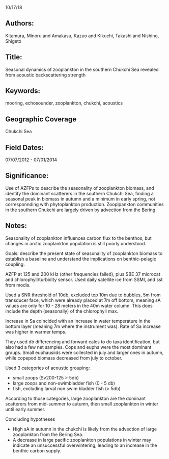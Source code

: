 10/17/18
## Authors:
Kitamura, Minoru and Amakasu, Kazuo and Kikuchi, Takashi and Nishino, Shigeto
## Title:
Seasonal dynamics of zooplankton in the southern Chukchi Sea revealed from acoustic backscattering strength
## Keywords:
mooring, echosounder, zooplankton, chukchi, acoustics
## Geographic Coverage
Chukchi Sea
## Field Dates:
07/07/2012 - 07/01/2014
## Significance:
Use of AZFPs to describe the seasonality of zooplankton biomass, and identify the dominant scatterers in the southern Chukchi Sea, finding a seasonal peak in biomass in autumn and a minimum in early spring, not corresponnding with phytoplankton production.  Zooplpankton communities in the southern Chukchi are largely driven by advection from the Bering.

## Notes:
Seasonality of zooplankton influences carbon flux to the benthos, but changes in arctic zooplankton population is still poorly understood.

Goals: describe the present state of seasonality of zooplankton biomass to establish a baseline and understand the implications on benthic-pelagic coupling.

AZFP at 125 and 200 kHz (other frequencies failed), plus SBE 37 microcat and chlorophyll/turbidity sensor.  Used daily satellite ice from SSMI, and sst from modis.

Used a SNR threshold of 10db, excluded top 10m due to bubbles, 5m from transducer face, which were already placed at 7m off bottom, meaning sA values are only for 10 - 28 meters in the 40m water column.  This does include the depth (seasonally) of the chlorophyll max.

Increase in Sa coincided with an increase in water temperature in the bottom layer (meaning 7m where the instrument was).  Rate of Sa increase was higher in warmer temps.

They used db differencing and forward calcs to do taxa identification, but also had a few net samples.  Cops and euphs were the most dominant groups.  Small euphausiids were collected in july and larger ones in autumn, while copepod biomass decreased from july to october.

Used 3 categories of acoustic grouping:
- small zoops (Sv200-125 > 5db)
- large zoops and non-swimbladder fish (0 - 5 db)
- fish, excluding larval non swim bladder fish (> 5db)

According to those categories, large zooplankton are the dominant scatterers from mid-summer to autumn, then small zooplankton in winter until early summer.

Concluding hypotheses
* High sA in autumn in the chukchi is likely from the advection of large zooplankton from the Bering Sea.
* A decrease in large pacific zooplankton populations in winter may indicate an unsuccessful overwintering, leading to an increase in the benthic carbon supply.
